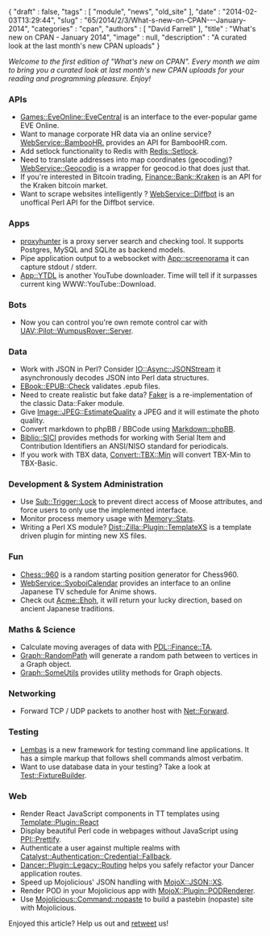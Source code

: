 {
   "draft" : false,
   "tags" : [
      "module",
      "news",
      "old_site"
   ],
   "date" : "2014-02-03T13:29:44",
   "slug" : "65/2014/2/3/What-s-new-on-CPAN---January-2014",
   "categories" : "cpan",
   "authors" : [
      "David Farrell"
   ],
   "title" : "What's new on CPAN - January 2014",
   "image" : null,
   "description" : "A curated look at the last month's new CPAN uploads"
}


*Welcome to the first edition of "What's new on CPAN". Every month we aim to bring you a curated look at last month's new CPAN uploads for your reading and programming pleasure. Enjoy!*

### APIs

-   [Games::EveOnline::EveCentral](https://metacpan.org/pod/Games::EveOnline::EveCentral) is an interface to the ever-popular game EVE Online.
-   Want to manage corporate HR data via an online service? [WebService::BambooHR.](https://metacpan.org/pod/WebService::BambooHR) provides an API for BambooHR.com.
-   Add setlock functionality to Redis with [Redis::Setlock](https://metacpan.org/pod/Redis::Setlock).
-   Need to translate addresses into map coordinates (geocoding)? [WebService::Geocodio](https://metacpan.org/pod/WebService::Geocodio) is a wrapper for geocod.io that does just that.
-   If you're interested in Bitcoin trading, [Finance::Bank::Kraken](https://metacpan.org/pod/Finance::Bank::Kraken) is an API for the Kraken bitcoin market.
-   Want to scrape websites intelligently ? [WebService::Diffbot](https://metacpan.org/pod/WebService::Diffbot) is an unoffical Perl API for the Diffbot service.

### Apps

-   [proxyhunter](https://metacpan.org/pod/proxyhunter) is a proxy server search and checking tool. It supports Postgres, MySQL and SQLite as backend models.
-   Pipe application output to a websocket with [App::screenorama](https://metacpan.org/pod/App::screenorama) it can capture stdout / stderr.
-   [App::YTDL](https://metacpan.org/pod/App::YTDL) is another YouTube downloader. Time will tell if it surpasses current king WWW::YouTube::Download.

### Bots

-   Now you can control you're own remote control car with [UAV::Pilot::WumpusRover::Server](https://metacpan.org/pod/UAV::Pilot::WumpusRover::Server).

### Data

-   Work with JSON in Perl? Consider [IO::Async::JSONStream](https://metacpan.org/pod/IO::Async::JSONStream) it asynchronously decodes JSON into Perl data structures.
-   [EBook::EPUB::Check](https://metacpan.org/pod/EBook::EPUB::Check) validates .epub files.
-   Need to create realistic but fake data? [Faker](https://metacpan.org/pod/Faker) is a re-implementation of the classic Data::Faker module.
-   Give [Image::JPEG::EstimateQuality](https://metacpan.org/pod/Image::JPEG::EstimateQuality) a JPEG and it will estimate the photo quality.
-   Convert markdown to phpBB / BBCode using [Markdown::phpBB](https://metacpan.org/pod/Markdown::phpBB).
-   [Biblio::SICI](https://metacpan.org/pod/Biblio::SICI) provides methods for working with Serial Item and Contribution Identifiers an ANSI/NISO standard for periodicals.
-   If you work with TBX data, [Convert::TBX::Min](https://metacpan.org/pod/Convert::TBX::Min) will convert TBX-Min to TBX-Basic.

### Development & System Administration

-   Use [Sub::Trigger::Lock](https://metacpan.org/pod/Sub::Trigger::Lock) to prevent direct access of Moose attributes, and force users to only use the implemented interface.
-   Monitor process memory usage with [Memory::Stats](https://metacpan.org/pod/Memory::Stats).
-   Writing a Perl XS module? [Dist::Zilla::Plugin::TemplateXS](https://metacpan.org/pod/Dist::Zilla::Plugin::TemplateXS) is a template driven plugin for minting new XS files.

### Fun

-   [Chess::960](https://metacpan.org/pod/Chess::960) is a random starting position generator for Chess960.
-   [WebService::SyoboiCalendar](https://metacpan.org/pod/WebService::SyoboiCalendar) provides an interface to an online Japanese TV schedule for Anime shows.
-   Check out [Acme::Ehoh](https://metacpan.org/pod/Acme::Ehoh), it will return your lucky direction, based on ancient Japanese traditions.

### Maths & Science

-   Calculate moving averages of data with [PDL::Finance::TA](https://metacpan.org/pod/PDL::Finance::TA).
-   [Graph::RandomPath](https://metacpan.org/pod/Graph::RandomPath) will generate a random path between to vertices in a Graph object.
-   [Graph::SomeUtils](https://metacpan.org/pod/Graph::SomeUtils) provides utility methods for Graph objects.

### Networking

-   Forward TCP / UDP packets to another host with [Net::Forward](https://metacpan.org/pod/Net::Forward).

### Testing

-   [Lembas](https://metacpan.org/pod/Lembas) is a new framework for testing command line applications. It has a simple markup that follows shell commands almost verbatim.
-   Want to use database data in your testing? Take a look at [Test::FixtureBuilder](https://metacpan.org/pod/Test::FixtureBuilder).

### Web

-   Render React JavaScript components in TT templates using [Template::Plugin::React](https://metacpan.org/pod/Template::Plugin::React)
-   Display beautiful Perl code in webpages without JavaScript using [PPI::Prettify](https://metacpan.org/pod/PPI::Prettify).
-   Authenticate a user against multiple realms with [Catalyst::Authentication::Credential::Fallback](https://metacpan.org/pod/Catalyst::Authentication::Credential::Fallback).
-   [Dancer::Plugin::Legacy::Routing](https://metacpan.org/pod/Dancer::Plugin::Legacy::Routing) helps you safely refactor your Dancer application routes.
-   Speed up Mojolicious' JSON handling with [MojoX::JSON::XS](https://metacpan.org/pod/MojoX::JSON::XS).
-   Render POD in your Mojolicious app with [MojoX::Plugin::PODRenderer](https://metacpan.org/pod/MojoX::Plugin::PODRenderer).
-   Use [Mojolicious::Command::nopaste](https://metacpan.org/pod/Mojolicious::Command::nopaste) to build a pastebin (nopaste) site with Mojolicious.

Enjoyed this article? Help us out and [retweet](https://twitter.com/intent/tweet?original_referer=http%3A%2F%2Fperltricks.com%2Farticle%2F65%2F2014%2F2%2F3%2FWhat-s-new-on-CPAN-January-2014&text=What's%20new%20on%20CPAN%20-%20January%202014&tw_p=tweetbutton&url=http%3A%2F%2Fperltricks.com%2Farticle%2F65%2F2014%2F2%2F3%2FWhat-s-new-on-CPAN-January-2014&via=perltricks) us!
